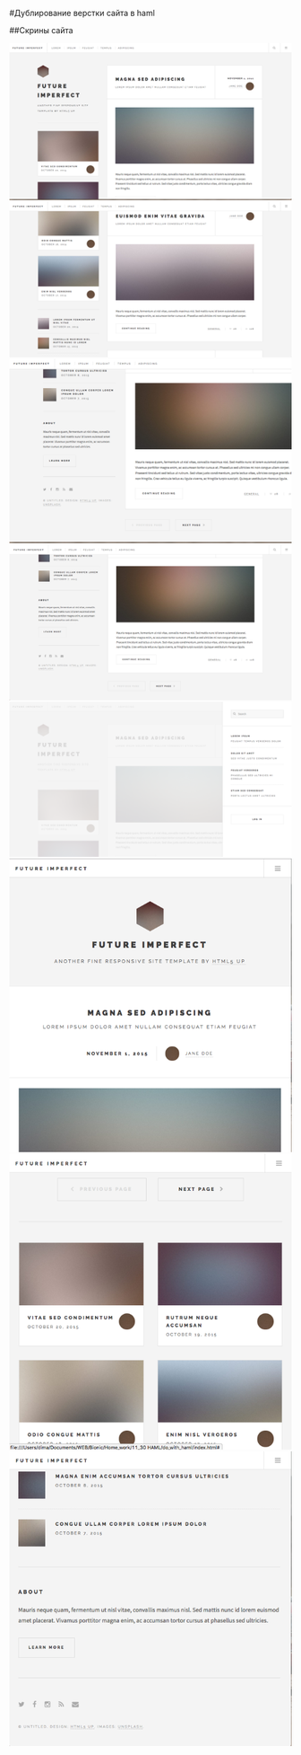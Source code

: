 #Дублирование верстки сайта в haml

##Скрины сайта

![](https://github.com/mrvershynin/do_with_haml/blob/master/Screen%20Shot%202016-12-05%20at%201.25.08%20AM.png)
![](https://github.com/mrvershynin/do_with_haml/blob/master/Screen%20Shot%202016-12-05%20at%201.25.43%20AM.png)
![](https://github.com/mrvershynin/do_with_haml/blob/master/Screen%20Shot%202016-12-05%20at%201.25.57%20AM.png)
![](https://github.com/mrvershynin/do_with_haml/blob/master/Screen%20Shot%202016-12-05%20at%201.26.11%20AM.png)
![](https://github.com/mrvershynin/do_with_haml/blob/master/Screen%20Shot%202016-12-05%20at%201.26.45%20AM.png)
![](https://github.com/mrvershynin/do_with_haml/blob/master/Screen%20Shot%202016-12-05%20at%201.28.34%20AM.png)
![](https://github.com/mrvershynin/do_with_haml/blob/master/Screen%20Shot%202016-12-05%20at%201.29.04%20AM.png)
![](https://github.com/mrvershynin/do_with_haml/blob/master/Screen%20Shot%202016-12-05%20at%201.29.22%20AM.png)
